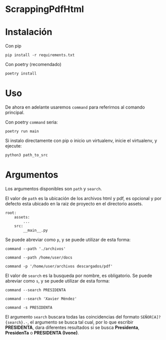 # ScrappingPdfHtml

# Instalación

Con pip

`pip install -r requirements.txt`

Con poetry (recomendado)

`poetry install`

# Uso

De ahora en adelante usaremos `command` para referirnos al comando principal.

Con poetry `command` seria:

`poetry run main`

Si instalo directamente con pip o inicio un virtualenv, inicie el virtualenv, y ejecute:

`python3 path_to_src`

# Argumentos

Los argumentos disponibles son `path` y `search`.

El valor de `path` es la ubicación de los archivos html y pdf, es opcional y por defecto esta ubicado en la raiz de proyecto en el directorio assets.

```
root:
    assets:
        ...
    src:
        __main__.py
```

Se puede abreviar como `p`, y se puede utilizar de esta forma:

```
command --path './archivos'

command --path /home/user/docs

command -p '/home/user/archivos descargados/pdf'
```

El valor de `search` es la busqueda por nombre, es obligatorio. Se puede abreviar como `s`, y se puede utilizar de esta forma:

```
command --search PRESIDENTA

command --search 'Xavier Méndez'

command -s PRESIDENTA
```

El argumento `search` buscara todas las coincidencias del formato `SEÑOR[A]? {search}.-`, el argumento se busca tal cual, por lo que escribir **PRESIDENTA**, dara diferentes resultados si se busca **Presidenta**, **PresidenTa** o **PRESIDENTA (Ivone)**.

